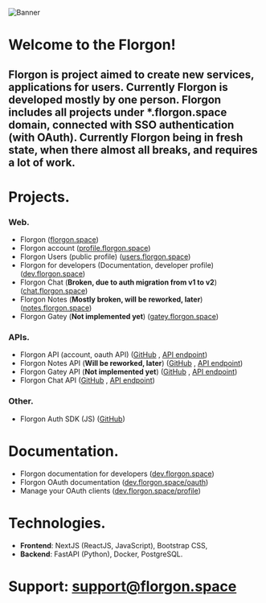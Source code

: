 ![Banner](https://user-images.githubusercontent.com/79853674/162002490-f57ed05f-651b-4b52-897b-c546139ccda0.png)
# Welcome to the Florgon!
## Florgon is project aimed to create new services, applications for users. Currently Florgon is developed mostly by one person. Florgon includes all projects under *.florgon.space domain, connected with SSO authentication (with OAuth). Currently Florgon being in fresh state, when there almost all breaks, and requires a lot of work.
# Projects.
### Web.
- Florgon ([florgon.space](https://florgon.space))
- Florgon account ([profile.florgon.space](https://profile.florgon.space))
- Florgon Users (public profile) ([users.florgon.space](https://users.florgon.space/id/1))
- Florgon for developers (Documentation, developer profile) ([dev.florgon.space](https://dev.florgon.space))
- Florgon Chat (**Broken, due to auth migration from v1 to v2**) ([chat.florgon.space](https://chat.florgon.space))
- Florgon Notes (**Mostly broken, will be reworked, later**) ([notes.florgon.space](https://notes.florgon.space))
- Florgon Gatey (**Not implemented yet**) ([gatey.florgon.space](https://gatey.florgon.space))
### APIs.
- Florgon API (account, oauth API) ([GitHub](https://github.com/florgon/auth-api) , [API endpoint](https://api.florgon.space/auth))
- Florgon Notes API (**Will be reworked, later**) ([GitHub](https://github.com/florgon/notes-api) , [API endpoint](https://notesapi.florgon.space))
- Florgon Gatey API (**Not implemented yet**) ([GitHub](https://github.com/florgon/gatey-api) , [API endpoint](https://api.florgon.space/gatey))
- Florgon Chat API ([GitHub](https://github.com/florgon/chat-api) , [API endpoint](https://api.florgon.space/chat))
### Other.
- Florgon Auth SDK (JS) ([GitHub](https://github.com/florgon/auth-sdk-js))
# Documentation.
- Florgon documentation for developers ([dev.florgon.space](https://dev.florgon.space))
- Florgon OAuth documentation ([dev.florgon.space/oauth](https://dev.florgon.space/oauth))
- Manage your OAuth clients ([dev.florgon.space/profile](https://dev.florgon.space/profile))
# Technologies.
- **Frontend**: NextJS (ReactJS, JavaScript), Bootstrap CSS, 
- **Backend**: FastAPI (Python), Docker, PostgreSQL.
# Support: [support@florgon.space](mailto:support@florgon.space)
